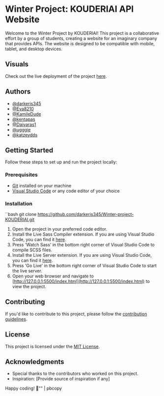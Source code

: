 # Winter Project: KOUDERIAI API Website

Welcome to the Winter Project by KOUDERIAI! This project is a collaborative effort by a group of students, creating a website for an imaginary company that provides APIs. The website is designed to be compatible with mobile, tablet, and desktop devices.

## Visuals

Check out the live deployment of the project [here](https://deployment-of-project.vercel.app/index.html).

## Authors

- [@darkeris345](https://github.com/darkeris345)
- [@Eva8210](https://github.com/Eva8210)
- [@KamileDude](https://github.com/KamileDude)
- [@kentapas](https://github.com/kentapas)
- [@Daivaras1](https://github.com/Daivaras1)
- [@ugggie](https://github.com/ugggie)
- [@katzeydds](https://github.com/katzeydds)

## Getting Started

Follow these steps to set up and run the project locally:

### Prerequisites

- [Git](https://git-scm.com/) installed on your machine
- [Visual Studio Code](https://code.visualstudio.com/) or any code editor of your choice

### Installation

``bash
git clone https://github.com/darkeris345/Winter-project-KOUDERIAI.git


1. Open the project in your preferred code editor.
2. Install the Live Sass Compiler extension. If you are using Visual Studio Code, you can find it [here](https://marketplace.visualstudio.com/items?itemName=ritwickdey.live-sass).
3. Press 'Watch Sass' in the bottom right corner of Visual Studio Code to compile SCSS files.
4. Install the Live Server extension. If you are using Visual Studio Code, you can find it [here](https://marketplace.visualstudio.com/items?itemName=ritwickdey.LiveServer).
5. Press 'Go Live' in the bottom right corner of Visual Studio Code to start the live server.
6. Open your web browser and navigate to [http://127.0.0.1:5500/index.html](http://127.0.0.1:5500/index.html) to view the project.

## Contributing

If you'd like to contribute to this project, please follow the [contribution guidelines](CONTRIBUTING.md).

## License

This project is licensed under the [MIT License](LICENSE).

## Acknowledgments

- Special thanks to the contributors who worked on this project.
- Inspiration: [Provide source of inspiration if any]

Happy coding! 🚀\"" | pbcopy
